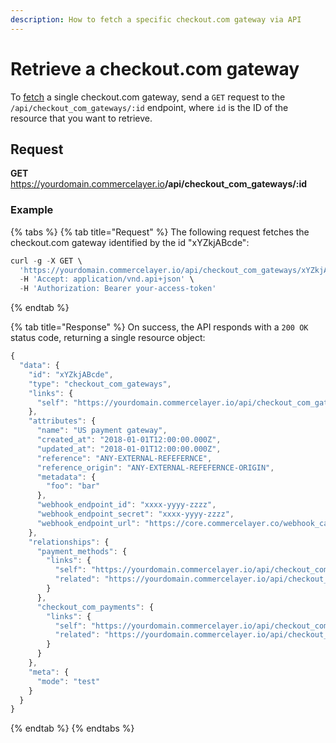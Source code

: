 ```yaml
---
description: How to fetch a specific checkout.com gateway via API
---
```


# Retrieve a checkout.com gateway

To <a href="https://docs.commercelayer.io/developers/fetching-resources" target="_blank">fetch</a> a single checkout.com gateway, send a `GET` request to the `/api/checkout_com_gateways/:id` endpoint, where `id` is the ID of the resource that you want to retrieve.

## Request

**GET** https://yourdomain.commercelayer.io<b>/api/checkout_com_gateways/:id</b>

### **Example**

{% tabs %}
{% tab title="Request" %}
The following request fetches the checkout.com gateway identified by the id "xYZkjABcde":

```javascript
curl -g -X GET \
  'https://yourdomain.commercelayer.io/api/checkout_com_gateways/xYZkjABcde' \
  -H 'Accept: application/vnd.api+json' \
  -H 'Authorization: Bearer your-access-token'
```
{% endtab %}

{% tab title="Response" %}
On success, the API responds with a `200 OK` status code, returning a single resource object:

```javascript
{
  "data": {
    "id": "xYZkjABcde",
    "type": "checkout_com_gateways",
    "links": {
      "self": "https://yourdomain.commercelayer.io/api/checkout_com_gateways/xYZkjABcde"
    },
    "attributes": {
      "name": "US payment gateway",
      "created_at": "2018-01-01T12:00:00.000Z",
      "updated_at": "2018-01-01T12:00:00.000Z",
      "reference": "ANY-EXTERNAL-REFEFERNCE",
      "reference_origin": "ANY-EXTERNAL-REFEFERNCE-ORIGIN",
      "metadata": {
        "foo": "bar"
      },
      "webhook_endpoint_id": "xxxx-yyyy-zzzz",
      "webhook_endpoint_secret": "xxxx-yyyy-zzzz",
      "webhook_endpoint_url": "https://core.commercelayer.co/webhook_callbacks/checkout_com_gateways/xxxxx"
    },
    "relationships": {
      "payment_methods": {
        "links": {
          "self": "https://yourdomain.commercelayer.io/api/checkout_com_gateways/xYZkjABcde/relationships/payment_methods",
          "related": "https://yourdomain.commercelayer.io/api/checkout_com_gateways/xYZkjABcde/payment_methods"
        }
      },
      "checkout_com_payments": {
        "links": {
          "self": "https://yourdomain.commercelayer.io/api/checkout_com_gateways/xYZkjABcde/relationships/checkout_com_payments",
          "related": "https://yourdomain.commercelayer.io/api/checkout_com_gateways/xYZkjABcde/checkout_com_payments"
        }
      }
    },
    "meta": {
      "mode": "test"
    }
  }
}
```
{% endtab %}
{% endtabs %}

